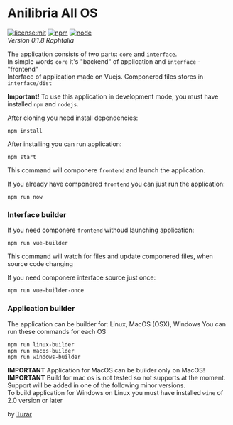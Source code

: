 # Anilibria All OS

[![license:mit](https://img.shields.io/badge/license-mit-blue.svg)](https://opensource.org/licenses/MIT)
[![npm](https://img.shields.io/npm/v/npm.svg)](https://www.npmjs.com/)
[![node](https://img.shields.io/node/v/electron.svg)](https://nodejs.org/)  
*Version 0.1.8 Raphtalia*

The application consists of two parts: `core` and `interface`.  
In simple words `core` it's "backend" of application and `interface` - "frontend"  
Interface of application made on Vuejs. Componered files stores in `interface/dist`

__Important!__ To use this application in development mode, you must have installed `npm` and `nodejs`.  

After cloning you need install dependencies:
```shell
npm install
```

After installing you can run application:
```shell
npm start
```
This command will componere `frontend` and launch the application.


If you already have componered `frontend` you can just run the application:
```shell
npm run now
```

### Interface builder

If you need componere `frontend` withoud launching application:
```shell
npm run vue-builder
```
This command will watch for files and update componered files, when source code changing

If you need componere interface source just once:
```shell
npm run vue-builder-once
```

### Application builder
The application can be builder for: Linux, MacOS (OSX), Windows
You can run these commands for each OS
```shell
npm run linux-builder
npm run macos-builder
npm run windows-builder
```
__IMPORTANT__ Application for MacOS can be builder only on MacOS!  
__IMPORTANT__ Build for mac os is not tested so not supports at the moment.
Support will be added in one of the following minor versions.  
To build application for Windows on Linux you must have installed `wine` of 2.0 version or later

by [Turar](https://vk.com/turarabu)